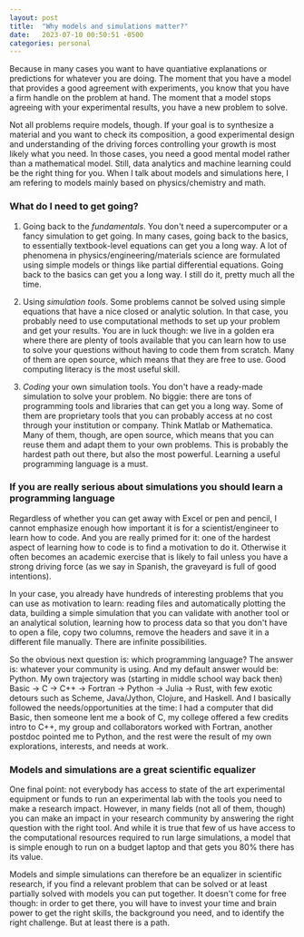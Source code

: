 ```yaml
---
layout: post
title:  "Why models and simulations matter?"
date:   2023-07-10 00:50:51 -0500
categories: personal
---
```


Because in many cases you want to have quantiative explanations or
predictions for whatever you are doing. The moment that you have
a model that provides a good agreement with experiments, you know that
you have a firm handle on the problem at hand. The moment that a
model stops agreeing with your experimental results, you have
a new problem to solve.

Not all problems require models, though. If your goal is to synthesize
a material and you want to check its composition, a good experimental
design and understanding of the driving forces controlling your growth 
is most likely what you need. In those cases, you need a good mental
model rather than a mathematical model. Still, data analytics and
machine learning could be the right thing for you. When I talk
about models and simulations here, I am refering to models mainly
based on physics/chemistry and math.

### What do I need to get going?

1. Going back to the *fundamentals*. You don't need a supercomputer
   or a fancy simulation to get going. In many cases, going back to the basics, to
   essentially textbook-level equations can get you a long way. A lot of phenomena
   in physics/engineering/materials science are formulated using simple models or
   things like partial differential equations. Going back to the basics can get
   you a long way. I still do it, pretty much all the time.

2. Using *simulation tools*. Some problems cannot be solved using simple equations
   that have a nice closed or analytic solution. In that case, you probably need
   to use computational methods to set up your problem and get your results. You
   are in luck though: we live in a golden era where there are plenty of tools
   available that you can learn how to use to solve your questions without having
   to code them from scratch. Many of them are open source, which means that they
   are free to use. Good computing literacy is the most useful skill.
   
3. *Coding* your own simulation tools. You don't have a ready-made simulation to
   solve your problem. No biggie: there are tons of programming tools and
   libraries that can get you a long way. Some of them are proprietary tools that
   you can probably access at no cost through your institution or company. Think 
   Matlab or Mathematica. Many of them, though, are open source, which means that
   you can reuse them and adapt them to your own problems. This is probably the
   hardest path out there, but also the most powerful. Learning a useful
   programming language is a must.

### If you are really serious about simulations you should learn a programming language

Regardless of whether you can get away with Excel or pen and pencil, I cannot
emphasize enough how important it is for a scientist/engineer to learn how
to code. And you are really primed for it: one of the hardest aspect of learning
how to code is to find a motivation to do it. Otherwise it often becomes an
academic exercise that is likely to fail unless you have a strong driving
force (as we say in Spanish, the graveyard is full of good intentions).

In your case, you already have hundreds of interesting problems
that you can use as motivation to learn: reading files and automatically plotting
the data, building a simple simulation that you can validate with another tool or
an analytical solution, learning how to process data so that you don't have to
open a file, copy two columns, remove the headers and save it in a different file
manually. There are infinite possibilities.

So the obvious next question is: which programming language? The answer is:
whatever your community is using. And my default answer would be: Python. My own
trajectory was (starting in middle school way back then)
Basic -> C -> C++ -> Fortran -> Python -> Julia -> Rust, with
few exotic detours such as Scheme, Java/Jython, Clojure, and Haskell. And
I basically followed the needs/opportunities at the time: I had a computer that
did Basic, then someone lent me a book of C, my college offered a few credits
intro to C++, my group and collaborators worked with Fortran, another postdoc
pointed me to Python, and the rest were the result of my own explorations,
interests, and needs at work.

### Models and simulations are a great scientific equalizer

One final point: not everybody has access to state of the art experimental
equipment or funds to run an experimental lab with the tools you need to
make a research impact. However, in many fields (not all of them, though) you
can make an impact in your research community by answering the right
question with the right tool. And while it is true that few of us have
access to the computational resources required to run large simulations, a
model that is simple enough to run on a budget laptop and
that gets you 80% there has its value. 

Models and simple simulations can therefore be an equalizer in scientific
research, if you find a relevant problem that can be solved or at least partially
solved with models you can put together. It doesn't come for free though: in order
to get there, you will have to invest your time and brain power to get the
right skills, the background you need, and to identify the right challenge. But
at least there is a path.
